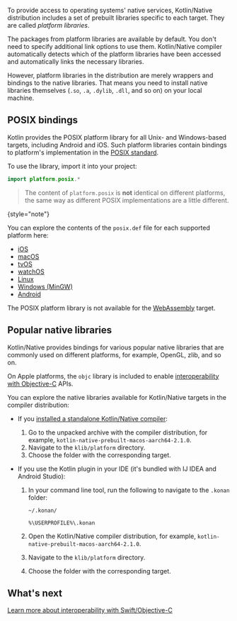 [//]: # (title: Platform libraries)

To provide access to operating systems' native services, Kotlin/Native distribution includes a set of prebuilt
libraries specific to each target. They are called _platform libraries_.

The packages from platform libraries are available by default. You don't need to specify additional link options to use
them. Kotlin/Native compiler automatically detects which of the platform libraries have been accessed and automatically
links the necessary libraries.

However, platform libraries in the distribution are merely wrappers and bindings to the native libraries. That means you
need to install native libraries themselves (`.so`, `.a`, `.dylib`, `.dll`, and so on) on your local machine.

## POSIX bindings

Kotlin provides the POSIX platform library for all Unix- and Windows-based targets, including Android and iOS.
Such platform libraries contain bindings to platform's implementation in the [POSIX standard](https://en.wikipedia.org/wiki/POSIX).

To use the library, import it into your project:

```kotlin
import platform.posix.*
```

> The content of `platform.posix` is **not** identical on different platforms, the same way as different POSIX
> implementations are a little different.
>
{style="note"}

You can explore the contents of the `posix.def` file for each supported platform here:

* [iOS](https://github.com/JetBrains/kotlin/tree/master/kotlin-native/platformLibs/src/platform/ios/posix.def)
* [macOS](https://github.com/JetBrains/kotlin/tree/master/kotlin-native/platformLibs/src/platform/osx/posix.def)
* [tvOS](https://github.com/JetBrains/kotlin/tree/master/kotlin-native/platformLibs/src/platform/tvos/posix.def)
* [watchOS](https://github.com/JetBrains/kotlin/tree/master/kotlin-native/platformLibs/src/platform/watchos/posix.def)
* [Linux](https://github.com/JetBrains/kotlin/tree/master/kotlin-native/platformLibs/src/platform/linux/posix.def)
* [Windows (MinGW)](https://github.com/JetBrains/kotlin/tree/master/kotlin-native/platformLibs/src/platform/mingw/posix.def)
* [Android](https://github.com/JetBrains/kotlin/tree/master/kotlin-native/platformLibs/src/platform/android/posix.def)

The POSIX platform library is not available for the [WebAssembly](wasm-overview.md) target.

## Popular native libraries

Kotlin/Native provides bindings for various popular native libraries that are commonly used on different platforms,
for example, OpenGL, zlib, and so on.

On Apple platforms, the `objc` library is included to enable [interoperability with Objective-C](native-objc-interop.md)
APIs.

You can explore the native libraries available for Kotlin/Native targets in the compiler distribution:

* If you [installed a standalone Kotlin/Native compiler](native-get-started.md#download-and-install-the-compiler):

  1. Go to the unpacked archive with the compiler distribution, for example, `kotlin-native-prebuilt-macos-aarch64-2.1.0`.
  2. Navigate to the `klib/platform` directory.
  3. Choose the folder with the corresponding target.

* If you use the Kotlin plugin in your IDE (it's bundled with IJ IDEA and Android Studio):

  1. In your command line tool, run the following to navigate to the `.konan` folder:

     <tabs>
     <tab title="macOS and Linux">

     ```none
     ~/.konan/
     ```

     </tab>
     <tab title="Windows">

     ```none
     %\USERPROFILE%\.konan
     ```

     </tab>
     </tabs>

  2. Open the Kotlin/Native compiler distribution, for example, `kotlin-native-prebuilt-macos-aarch64-2.1.0`.
  3. Navigate to the `klib/platform` directory.
  4. Choose the folder with the corresponding target.

## What's next

[Learn more about interoperability with Swift/Objective-C](native-objc-interop.md)
